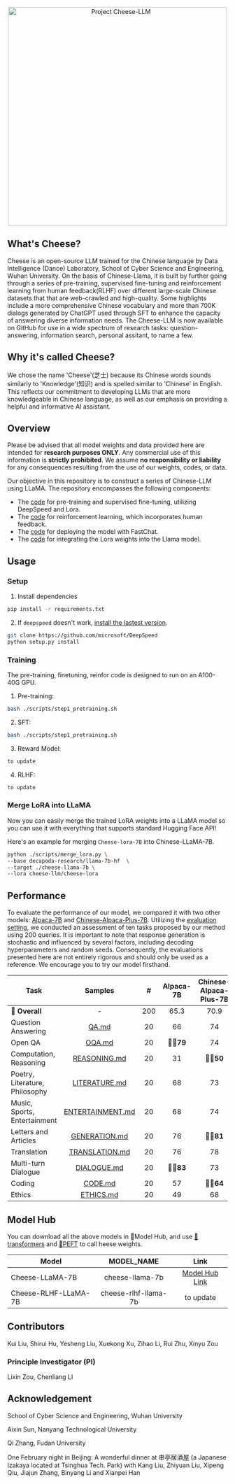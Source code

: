 <p align="center">
<img width="500px" alt="Project Cheese-LLM" src="https://github.com/WHUIR/Cheese-ChatBot/blob/96fd23596b6579da96260c3fbdf068ac29a451f1/Cheese.png">
</p>

## What's Cheese?
Cheese is an open-source LLM trained for the Chinese language by Data Intelligence (Dance) Laboratory, School of Cyber Science and Engineering, Wuhan University. 
On the basis of Chinese-Llama, it is built by further going through a series of pre-training, supervised fine-tuning and reinforcement learning from human feedback(RLHF) over different large-scale Chinese datasets that that are web-crawled and high-quality.
Some highlights include a more comprehensive Chinese vocabulary and more than 700K dialogs generated by ChatGPT used through SFT to enhance the capacity of answering diverse information needs. 
The Cheese-LLM is now available on GitHub for use in a wide spectrum of research tasks: question-answering, information search, personal assitant, to name a few.


## Why it's called Cheese?
We chose the name 'Cheese'(芝士) because its Chinese words sounds similarly to 'Knowledge'(知识) and is spelled similar to 'Chinese' in English. This reflects our commitment to developing LLMs that are more knowledgeable in Chinese language, as well as our emphasis on providing a helpful and informative AI assistant.

## Overview
Please be advised that all model weights and data provided here are intended for **research purposes ONLY**. Any commercial use of this information is **strictly prohibited**. We assume **no responsibility or liability** for any consequences resulting from the use of our weights, codes, or data.

Our objective in this repository is to construct a series of Chinese-LLM using LLaMA. The repository encompasses the following components:
- The [code]() for pre-training and supervised fine-tuning, utilizing DeepSpeed and Lora.
- The [code]() for reinforcement learning, which incorporates human feedback.
- The [code]() for deploying the model with FastChat.
- The [code]() for integrating the Lora weights into the Llama model.



## Usage

### Setup
1. Install dependencies

```bash
pip install -r requirements.txt
```
2. If `deepspeed` doesn't work, [install the lastest version](https://github.com/microsoft/DeepSpeed).
```bash
git clone https://github.com/microsoft/DeepSpeed
python setup.py install
```



### Training
The pre-training, finetuning, reinfor code is designed to run on an A100-40G GPU. 

1. Pre-training:
```bash
bash ./scripts/step1_pretraining.sh
```

2. SFT:
```bash
bash ./scripts/step1_pretraining.sh
```

3. Reward Model:
```bash
to update
```

4. RLHF:
```bash
to update
```


### Merge LoRA into LLaMA
Now you can easily merge the trained LoRA weights into a LLaMA model so you can use it with everything that supports standard Hugging Face API!

Here's an example for merging `Cheese-lora-7B` into Chinese-LLaMA-7B.
```bash
python ./scripts/merge_lora.py \
--base decapoda-research/llama-7b-hf  \
--target ./cheese-llama-7b \
--lora cheese-llm/cheese-lora
``` 

## Performance
To evaluate the performance of our model, we compared it with two other models: [Alpaca-7B](https://github.com/tloen/alpaca-lora) and [Chinese-Alpaca-Plus-7B](https://github.com/ymcui/Chinese-LLaMA-Alpaca). Utilizing the [evaluation setting](https://github.com/ymcui/Chinese-LLaMA-Alpaca/blob/main/examples/README.md), we conducted an assessment of ten tasks proposed by our method using 200 queries. It is important to note that response generation is stochastic and influenced by several factors, including decoding hyperparameters and random seeds. Consequently, the evaluations presented here are not entirely rigorous and should only be used as a reference. We encourage you to try our model firsthand.

| Task                           |                     Samples                     |  #   | Alpaca-7B | Chinese-Alpaca-Plus-7B | Cheese-Alpace-7B |
| ------------------------------ | :---------------------------------------------: | :--: | :-------: | :--------: | :------------: |
| **💯 Overall** |                   -                    |  200   |     65.3     |      70.9      |     **👍🏻75.3**     |
| Question Answering |            [QA.md](./examples/QA.md)            |   20   |      66       |       74       |      **👍🏻80**      |
| Open QA |           [OQA.md](./OQA.md)           |   20   |   **👍🏻79**    |       74       |      **👍🏻78**      |
| Computation, Reasoning |     [REASONING.md](./examples/REASONING.md)     |   20   |      31       |    **👍🏻50**    |         45         |
| Poetry, Literature, Philosophy |    [LITERATURE.md](./examples/LITERATURE.md)    |   20   |      68       |       73       |      **👍🏻76**      |
| Music, Sports, Entertainment | [ENTERTAINMENT.md](./examples/ENTERTAINMENT.md) |   20   |      68       |       74       |      **👍🏻79**      |
| Letters and Articles |    [GENERATION.md](./examples/GENERATION.md)    |   20   |      76       |    **👍🏻81**    |      **👍🏻81**      |
| Translation |   [TRANSLATION.md](./examples/TRANSLATION.md)   |   20   |      76       |       78       |      **👍🏻82**      |
| Multi-turn Dialogue |      [DIALOGUE.md](./examples/DIALOGUE.md)      |   20   |   **👍🏻83**    |       73       |      **👍🏻84**      |
| Coding   |          [CODE.md](./examples/CODE.md)          |   20   |      57       |    **👍🏻64**    |         59         |
| Ethics |        [ETHICS.md](./examples/ETHICS.md)        |   20   |      49      |       68       |      **👍🏻89**      |



## Model Hub
You can download all the above models in 🤗Model Hub, and use [🤗transformers](https://github.com/huggingface/transformers) and [🤗PEFT](https://github.com/huggingface/peft) to call heese weights. 

| Model              |             MODEL_NAME             |                             Link                             |
| ------------------ | :--------------------------------: | :----------------------------------------------------------: |
| Cheese-LLaMA-7B    | cheese-llama-7b       | [Model Hub Link]() |
| Cheese-RLHF-LLaMA-7B| cheese-rlhf-llama-7b       | to update |


## Contributors
Kui Liu, Shirui Hu, Yesheng Liu, Xuekong Xu, Zihao Li, Rui Zhu, Xinyu Zou
### Principle Investigator (PI)
Lixin Zou, Chenliang LI

## Acknowledgement
School of Cyber Science and Engineering, Wuhan University

Aixin Sun, Nanyang Technological University

Qi Zhang, Fudan University

One February night in Beijing: A wonderful dinner at 串亭居酒屋 (a Japanese Izakaya located at Tsinghua Tech. Park) with Kang Liu, Zhiyuan Liu, Xipeng Qiu, Jiajun Zhang, Binyang Li and Xianpei Han
